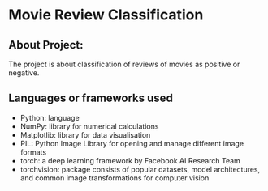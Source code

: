 <h1>Movie Review Classification</h1>
<h2>About Project:</h2>

<p>
  The project is about classification of reviews of movies as positive or negative.
</p>

<h2>Languages or frameworks used</h2>
<p>
<ul>
  <li>Python: language</li>
  <li>NumPy: library for numerical calculations</li>
  <li>Matplotlib: library for data visualisation</li>
  <li>PIL: Python Image Library for opening and manage different image formats</li>
  <li>torch: a deep learning framework by Facebook AI Research Team</li>
  <li>torchvision: package consists of popular datasets, model architectures, and common image transformations for computer vision</li>
</ul>
</p>


